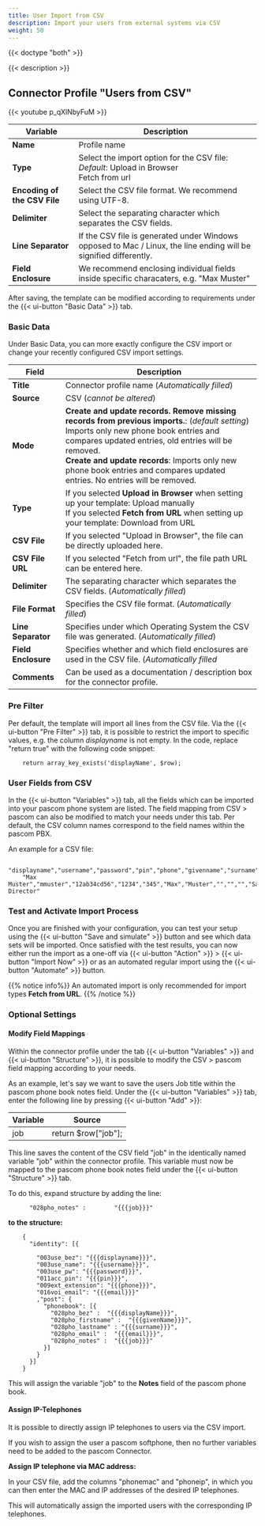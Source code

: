 ```yaml
---
title: User Import from CSV 
description: Import your users from external systems via CSV
weight: 50
---
```


{{< doctype "both" >}}

{{< description >}}


## Connector Profile "Users from CSV"

{{< youtube p_qXlNbyFuM >}}

|Variable|Description|
|---|---|
|**Name**|Profile name|
|**Type**|Select the import option for the CSV file: <br/>*Default*: Upload in Browser<br/>Fetch from url|
|**Encoding of the CSV File**|Select the CSV file format. We recommend using UTF-8.|
|**Delimiter**|Select the separating character which separates the CSV fields.|
|**Line Separator**|If the CSV file is generated under Windows opposed to Mac / Linux, the line ending will be signified differently.|
|**Field Enclosure**|We recommend enclosing individual fields inside specific characaters, e.g. "Max Muster"|

After saving, the template can be modified according to requirements under the {{< ui-button "Basic Data" >}} tab.

### Basic Data

Under Basic Data, you can more exactly configure the CSV import or change your recently configured CSV import settings.

|Field|Description|
|---|---|
|**Title**|Connector profile name (*Automatically filled*)|
|**Source**|CSV (*cannot be altered*)|
|**Mode**|**Create and update records. Remove missing records from previous imports.**: (*default setting*) Imports only new phone book entries and compares updated entries, old entries will be removed.<br/>**Create and update records**: Imports only new phone book entries and compares updated entries. No entries will be removed.|
|**Type**|If you selected **Upload in Browser** when setting up your template: Upload manually<br/>If you selected **Fetch from URL** when setting up your template: Download from URL|
|**CSV File**|If you selected "Upload in Browser", the file can be directly uploaded here.|
|**CSV File URL**|If you selected "Fetch from url", the file path URL can be entered here.|
|**Delimiter**|The separating character which separates the CSV fields. (*Automatically filled*)|
|**File Format**|Specifies the CSV file format. (*Automatically filled*)|
|**Line Separator**|Specifies under which Operating System the CSV file was generated. (*Automatically filled*)|
|**Field Enclosure**|Specifies whether and which field enclosures are used in the CSV file. (*Automatically filled*|
|**Comments**|Can be used as a documentation / description box for the connector profile.|


### Pre Filter

Per default, the template will import all lines from the CSV file. Via the {{< ui-button "Pre Filter" >}} tab, it is possible to restrict the import to specific values, e.g. the column *displayname* is not empty. In the code, replace "return true" with the following code snippet:

        return array_key_exists('displayName', $row);


### User Fields from CSV

In the {{< ui-button "Variables" >}} tab, all the fields which can be imported into your pascom phone system are listed. 
The field mapping from CSV > pascom can also be modified to match your needs under this tab.
Per default, the CSV column names correspond to the field names within the pascom PBX.

An example for a CSV file:

        "displayname","username","password","pin","phone","givenname","surname","email","mobile","homephone","job"
        "Max Muster","mmuster","12ab34cd56","1234","345","Max","Muster","","","","Sales Director"


### Test and Activate Import Process

Once you are finished with your configuration, you can test your setup using the {{< ui-button "Save and simulate" >}} button and see which data sets will be imported. Once satisfied with the test results, you can now either run the import as a one-off via {{< ui-button "Action" >}} > {{< ui-button "Import Now" >}} or as an automated regular import using the {{< ui-button "Automate" >}} button.

{{% notice info%}}
An automated import is only recommended for import types **Fetch from URL**.
{{% /notice  %}}


### Optional Settings

#### Modify Field Mappings

Within the connector profile under the tab {{< ui-button "Variables" >}} and {{< ui-button "Structure" >}}, it is possible to modify the CSV > pascom field mapping according to your needs.

As an example, let's say we want to save the users Job title within the pascom phone book notes field. 
Under the {{< ui-button "Variables" >}} tab, enter the following line by pressing {{< ui-button "Add" >}}:

|Variable|Source|
|----|----|
|job|return $row["job"];|

This line saves the content of the CSV field "job" in the identically named variable "job" within the connector profile.
This variable must now be mapped to the pascom phone book notes field under the {{< ui-button "Structure" >}} tab.

To do this, expand structure by adding the line:

          "028pho_notes" :        "{{{job}}}"

**to the structure:**

        {
          "identity": [{

            "003use_bez": "{{{displayname}}}",
            "003use_name": "{{{username}}}",
            "003use_pw": "{{{password}}}",
            "011acc_pin": "{{{pin}}}",
            "009ext_extension": "{{{phone}}}",
            "016voi_email": "{{{email}}}"          
            ,"post": {
              "phonebook": [{
                "028pho_bez" :  "{{{displayName}}}",
                "028pho_firstname" :  "{{{givenName}}}",
                "028pho_lastname" : "{{{surname}}}",
                "028pho_email" :  "{{{email}}}",
                "028pho_notes" :  "{{{job}}}"
              }]
            }
          }]
        }


This will assign the variable "job" to the **Notes** field of the pascom phone book.


#### Assign IP-Telephones 

It is possible to directly assign IP telephones to users via the CSV import.

If you wish to assign the user a pascom softphone, then no further variables need to be added to the pascom Connector.

**Assign IP telephone via MAC address:**

In your CSV file, add the columns "phonemac" and "phoneip", in which you can then enter the MAC and IP addresses of the desired IP telephones.

This will automatically assign the imported users with the corresponding IP telephones.

